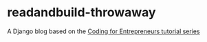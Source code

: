 # readandbuild-throwaway
A Django blog based on the [Coding for Entrepreneurs tutorial series](https://www.youtube.com/playlist?list=PLEsfXFp6DpzQFqfCur9CJ4QnKQTVXUsRy)
